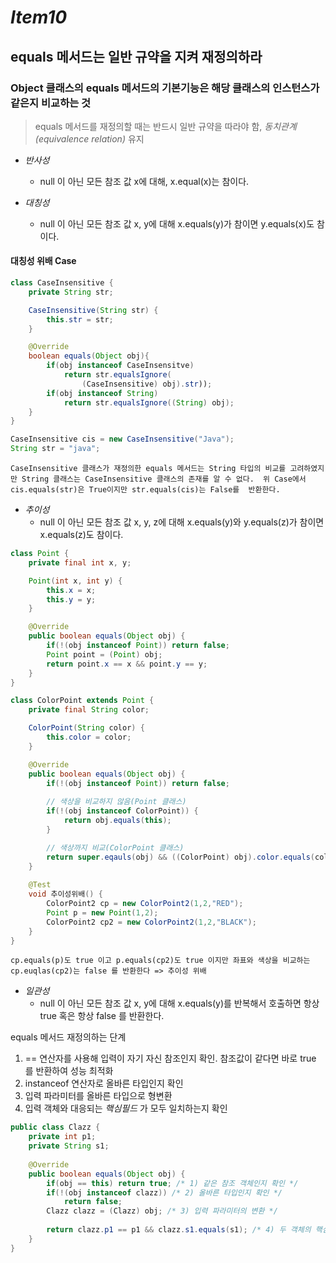 # _Item10_
## equals 메서드는 일반 규약을 지켜 재정의하라

### Object 클래스의 equals 메서드의 기본기능은 해당 클래스의 인스턴스가 같은지 비교하는 것

> equals 메서드를 재정의할 때는 반드시 일반 규약을 따라야 함, _*동치관계(equivalence relation)*_ 유지

- _반사성_
    -  null 이 아닌 모든 참조 값 x에 대해, x.equal(x)는 참이다.

- _대칭성_
    - null 이 아닌 모든 참조 값 x, y에 대해 x.equals(y)가 참이면 y.equals(x)도 참이다.

#### 대칭성 위배 Case
```java 
class CaseInsensitive {
    private String str;

    CaseInsensitive(String str) {
        this.str = str;
    }

    @Override
    boolean equals(Object obj){
        if(obj instanceof CaseInsensitve)
            return str.equalsIgnore(
                (CaseInsensitive) obj).str));
        if(obj instanceof String)
            return str.equalsIgnore((String) obj);
    }
}

CaseInsensitive cis = new CaseInsensitive("Java");
String str = "java";
```
 `
    CaseInsensitive 클래스가 재정의한 equals 메서드는 String 타입의 비교를 고려하였지만 String 클래스는 CaseInsensitive 클래스의 존재를 알 수 없다. 
    위 Case에서 cis.equals(str)은 True이지만 str.equals(cis)는 False를 
    반환한다.
`
    
- _추이성_
    - null 이 아닌 모든 참조 값 x, y, z에 대해 x.equals(y)와 y.equals(z)가 참이면 x.equals(z)도 참이다.
```java
class Point {
    private final int x, y;

    Point(int x, int y) {
        this.x = x; 
        this.y = y;
    }

    @Override
    public boolean equals(Object obj) {
        if(!(obj instanceof Point)) return false;
        Point point = (Point) obj;
        return point.x == x && point.y == y;
    }
}

class ColorPoint extends Point {
    private final String color;

    ColorPoint(String color) {
        this.color = color;
    }

    @Override
    public boolean equals(Object obj) {
        if(!(obj instanceof Point)) return false;
        
        // 색상을 비교하지 않음(Point 클래스)
        if(!(obj instanceof ColorPoint)) {
            return obj.equals(this);
        }

        // 색상까지 비교(ColorPoint 클래스)
        return super.eqauls(obj) && ((ColorPoint) obj).color.equals(color);
    }
    
    @Test
    void 추이성위배() {
        ColorPoint2 cp = new ColorPoint2(1,2,"RED");
        Point p = new Point(1,2);
        ColorPoint2 cp2 = new ColorPoint2(1,2,"BLACK");
    }
}
```
`
cp.equals(p)도 true 이고 p.equals(cp2)도 true 이지만 좌표와 색상을 비교하는 cp.euqlas(cp2)는 false 를 반환한다
=> 추이성 위배
`


- _일관성_
    - null 이 아닌 모든 참조 값 x, y에 대해 x.equals(y)를 반복해서 호출하면 항상 true 혹은 항상 false 를 반환한다.

equals 메서드 재정의하는 단계
1. == 연산자를 사용해 입력이 자기 자신 참조인지 확인. 참조값이 같다면 바로 true 를 반환하여 성능 최적화
2. instanceof 연산자로 올바른 타입인지 확인
3. 입력 파라미터를 올바른 타입으로 형변환
4. 입력 객체와 대응되는 _핵심필드_ 가 모두 일치하는지 확인

```java
public class Clazz {
    private int p1;
    private String s1;
    
    @Override
    public boolean equals(Object obj) {
        if(obj == this) return true; /* 1) 같은 참조 객체인지 확인 */
        if(!(obj instanceof clazz)) /* 2) 올바른 타입인지 확인 */
            return false;
        Clazz clazz = (Clazz) obj; /* 3) 입력 파라미터의 변환 */
        
        return clazz.p1 == p1 && clazz.s1.equals(s1); /* 4) 두 객체의 핵심필드가 동일한지 확인 */
    }
}
```